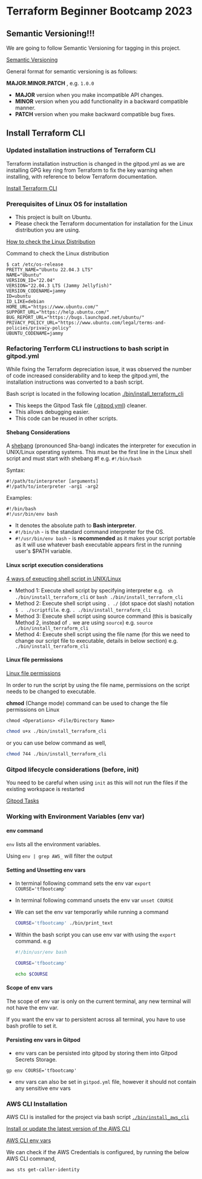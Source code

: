 # Terraform Beginner Bootcamp 2023

## Semantic Versioning!!!

We are going to follow Semantic Versioning for tagging in this project.

[Semantic Versioning](https://semver.org/)

General format for semantic versioning is as follows:

**MAJOR.MINOR.PATCH** , e.g. `1.0.0`

- **MAJOR** version when you make incompatible API changes.
- **MINOR** version when you add functionality in a backward compatible manner.
- **PATCH** version when you make backward compatible bug fixes.

## Install Terraform CLI

### Updated installation instructions of Terraform CLI
Terraform installation instruction is changed in the gitpod.yml as we are installing GPG key ring from Terraform to fix the key warning when installing, with reference to below Terraform documentation.

[Install Terraform CLI](https://developer.hashicorp.com/terraform/tutorials/aws-get-started/install-cli)

### Prerequisites of Linux OS for installation

- This project is built on Ubuntu.
- Please check the Terraform documentation for installation for the Linux distribution you are using.

[How to check the Linux Distribution](https://www.cyberciti.biz/faq/how-to-check-os-version-in-linux-command-line/)

Command to check the Linux distribution
```
$ cat /etc/os-release
PRETTY_NAME="Ubuntu 22.04.3 LTS"
NAME="Ubuntu"
VERSION_ID="22.04"
VERSION="22.04.3 LTS (Jammy Jellyfish)"
VERSION_CODENAME=jammy
ID=ubuntu
ID_LIKE=debian
HOME_URL="https://www.ubuntu.com/"
SUPPORT_URL="https://help.ubuntu.com/"
BUG_REPORT_URL="https://bugs.launchpad.net/ubuntu/"
PRIVACY_POLICY_URL="https://www.ubuntu.com/legal/terms-and-policies/privacy-policy"
UBUNTU_CODENAME=jammy
```

### Refactoring Terrform CLI instructions to bash script in gitpod.yml

While fixing the Terraform depreciation issue, it was observed the number of code increased considerability and to keep the gitpod.yml, the installation instructions was converted to a bash script.

Bash script is located in the following location [./bin/install_terraform_cli](./bin/install_terraform_cli)

- This keeps the Gitpod Task file ([.gitpod.yml](.gitpod.yml)) cleaner.
- This allows debugging easier.
- This code can be reused in other scripts.

#### Shebang Considerations

A [shebang](https://bash.cyberciti.biz/guide/Shebang) (pronounced Sha-bang) indicates the interpreter for execution in UNIX/Linux operating systems. This must be the first line in the Linux shell script and must start with shebang #! e.g. `#!/bin/bash`

Syntax:

```
#!/path/to/interpreter [arguments]
#!/path/to/interpreter -arg1 -arg2
```

Examples:

```
#!/bin/bash
#!/usr/bin/env bash
```

- It denotes the absolute path to **Bash interpreter**.
- `#!/bin/sh` - is the standard command interpreter for the OS.
- `#!/usr/bin/env bash` - is **recommended** as it makes your script portable as it will use whatever bash executable appears first in the running user's $PATH variable.

#### Linux script execution considerations

[4 ways of exeucting shell script in UNIX/Linux](https://www.thegeekstuff.com/2010/07/execute-shell-script/)

- Method 1: Execute shell script by specifying interpreter  e.g. ` sh ./bin/install_terraform_cli` or `bash ./bin/install_terraform_cli`
- Method 2: Execute shell script using `. ./` (dot space dot slash) notation `$ . ./scriptfile`. e.g. `. ./bin/install_terraform_cli`
- Method 3: Execute shell script using source command (this is basically Method 2, instead of `.` we are using `source`) e.g. `source ./bin/install_terraform_cli`
- Method 4: Execute shell script using the file name (for this we need to change our script file to executable, details in below section) e.g. ` ./bin/install_terraform_cli`

#### Linux file permissions

[Linux file permissions](https://www.freecodecamp.org/news/file-permissions-in-linux-chmod-command-explained/)

In order to run the script by using the file name, permissions on the script needs to be changed to executable.

**chmod** (Change mode) command can be used to change the file permissions on Linux

```
chmod <Operations> <File/Directory Name>
```

```sh
chmod u+x ./bin/install_terraform_cli
```

or you can use below command as well,

```sh
chmod 744 ./bin/install_terraform_cli
```

### Gitpod lifecycle considerations (before, init)

You need to be careful when using `init` as this will not run the files if the existing workspace is restarted

[Gitpod Tasks](https://www.gitpod.io/docs/configure/workspaces/tasks)


### Working with Environment Variables (env var)

#### env command

`env` lists all the environment variables.

Using `env | grep AWS_` will filter the output

#### Setting and Unsetting env vars

- In terminal following command sets the env var `export COURSE='tfbootcamp'`

- In terminal following command unsets the env var `unset COURSE`

- We can set the env var temporarliy while running a command

    ```sh
    COURSE='tfbootcamp' ./bin/print_text
    ```
- Within the bash script you can use env var with using the `export` command. e.g
    ```sh
    #!/bin/usr/env bash

    COURSE='tfbootcamp'

    echo $COURSE
    ```

#### Scope of env vars

The scope of env var is only on the current terminal, any new terminal will not have the env var.

If you want the env var to persistent across all terminal, you have to use bash profile to set it.

#### Persisting env vars in Gitpod

- env vars can be persisted into gitpod by storing them into Gitpod Secrets Storage.
```
gp env COURSE='tfbootcamp'
```
- env vars can also be set in `gitpod.yml` file, however it should not contain any sensitive env vars


### AWS CLI Installation

AWS CLI is installed for the project via bash script [`./bin/install_aws_cli`](./bin/install_aws_cli)

[Install or update the latest version of the AWS CLI](https://docs.aws.amazon.com/cli/latest/userguide/getting-started-install.html)

[AWS CLI env vars](https://docs.aws.amazon.com/cli/latest/userguide/cli-configure-envvars.html)

We can check if the AWS Credentials is configured, by running the below AWS CLI command,

```sh
aws sts get-caller-identity
```